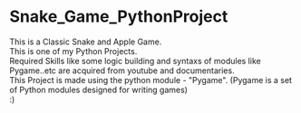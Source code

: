 # Snake_Game_PythonProject

This is a Classic Snake and Apple Game.
<br>
This is one of my Python Projects.
<br>
Required Skills like some logic building and syntaxs of modules like Pygame..etc are acquired from youtube and documentaries.
<br>
This Project is made using the python module - "Pygame". (Pygame is a set of Python modules designed for writing games)
<br>
:)
